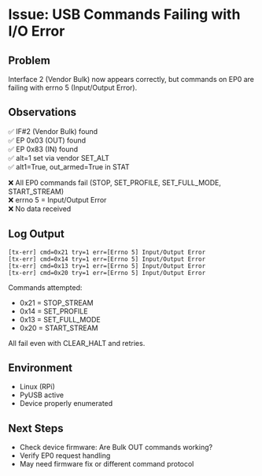# Issue: USB Commands Failing with I/O Error

## Problem
Interface 2 (Vendor Bulk) now appears correctly, but commands on EP0 are failing with errno 5 (Input/Output Error).

## Observations
✅ IF#2 (Vendor Bulk) found  
✅ EP 0x03 (OUT) found  
✅ EP 0x83 (IN) found  
✅ alt=1 set via vendor SET_ALT  
✅ alt1=True, out_armed=True in STAT  

❌ All EP0 commands fail (STOP, SET_PROFILE, SET_FULL_MODE, START_STREAM)  
❌ errno 5 = Input/Output Error  
❌ No data received  

## Log Output
```
[tx-err] cmd=0x21 try=1 err=[Errno 5] Input/Output Error
[tx-err] cmd=0x14 try=1 err=[Errno 5] Input/Output Error
[tx-err] cmd=0x13 try=1 err=[Errno 5] Input/Output Error
[tx-err] cmd=0x20 try=1 err=[Errno 5] Input/Output Error
```

Commands attempted:
- 0x21 = STOP_STREAM
- 0x14 = SET_PROFILE
- 0x13 = SET_FULL_MODE
- 0x20 = START_STREAM

All fail even with CLEAR_HALT and retries.

## Environment
- Linux (RPi)
- PyUSB active
- Device properly enumerated

## Next Steps
- Check device firmware: Are Bulk OUT commands working?
- Verify EP0 request handling
- May need firmware fix or different command protocol
